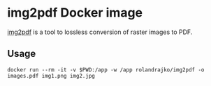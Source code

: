 # img2pdf Docker image
[img2pdf](https://gitlab.mister-muffin.de/josch/img2pdf) is a tool to lossless conversion of raster images to PDF.

## Usage
```
docker run --rm -it -v $PWD:/app -w /app rolandrajko/img2pdf -o images.pdf img1.png img2.jpg
```
